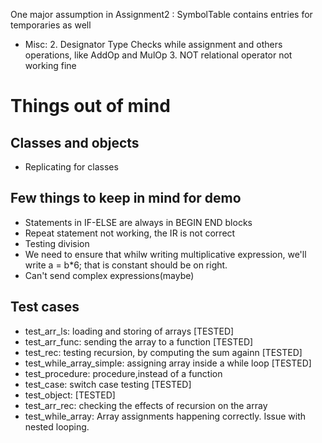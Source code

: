 One major assumption in Assignment2 : SymbolTable contains entries for temporaries as well

- Misc:
    2. Designator Type Checks while assignment and others operations, like AddOp and MulOp
    3. NOT relational operator not working fine

# Things out of mind

## Classes and objects
- Replicating for classes

## Few things to keep in mind for demo
- Statements in IF-ELSE are always in BEGIN END blocks
- Repeat statement not working, the IR is not correct
- Testing division
- We need to ensure that whilw writing multiplicative expression, we'll write a = b*6; that is constant should be on right.
- Can't send complex expressions(maybe)

## Test cases
- test_arr_ls: loading and storing of arrays [TESTED]
- test_arr_func: sending the array to a function [TESTED]
- test_rec: testing recursion, by computing the sum againn [TESTED]
- test_while_array_simple: assigning array inside a while loop [TESTED]
- test_procedure: procedure,instead of a function
- test_case: switch case testing [TESTED]
- test_object: [TESTED]
- test_arr_rec: checking the effects of recursion on the array 
- test_while_array: Array assignments happening correctly. Issue with nested looping.

